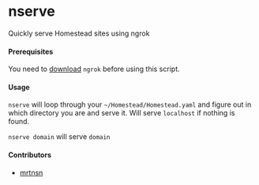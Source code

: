 # nserve
Quickly serve Homestead sites using ngrok

#### Prerequisites
You need to [download](https://ngrok.com/download) ```ngrok``` before using this script.

#### Usage

```nserve``` will loop through your ```~/Homestead/Homestead.yaml``` and figure out in which directory you are and serve it. Will serve ```localhost``` if nothing is found.

```nserve domain``` will serve ```domain```

#### Contributors
- [mrtnsn](https://github.com/mrtnsn)
